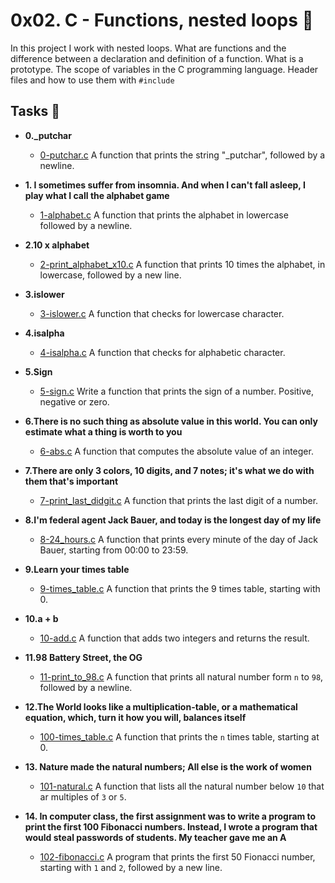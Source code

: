 # 0x02. C - Functions, nested loops :repeat:

In this project I work with nested loops. What are functions and the difference between a declaration and definition of a function. What is a prototype. The scope of variables in the C programming language. Header files and how to use them with `#include`


## Tasks 📜

- **0.\_putchar**
  - [0-putchar.c](https://github.com/ChrissLind/holbertonschool-low_level_programming/blob/main/0x02-functions_nested_loops/0-putchar.c) A function that prints the string "\_putchar", followed by a newline.

- **1.  I sometimes suffer from insomnia. And when I can't fall asleep, I play what I call the alphabet game**
  - [1-alphabet.c](https://github.com/ChrissLind/holbertonschool-low_level_programming/blob/main/0x02-functions_nested_loops/1-alphabet.c) A function that prints the alphabet in lowercase followed by a newline.

- **2.10 x alphabet**
  - [2-print_alphabet_x10.c](https://github.com/ChrissLind/holbertonschool-low_level_programming/blob/main/0x02-functions_nested_loops/2-print_alphabet_x10.c) A function that prints 10 times the alphabet, in lowercase, followed by a new line.

- **3.islower**
  - [3-islower.c](https://github.com/ChrissLind/holbertonschool-low_level_programming/blob/main/0x02-functions_nested_loops/3-islower.c) A function that checks for lowercase character.

- **4.isalpha**
  - [4-isalpha.c](https://github.com/ChrissLind/holbertonschool-low_level_programming/blob/main/0x02-functions_nested_loops/4-isalpha.c) A function that checks for alphabetic character.

- **5.Sign**
  - [5-sign.c](https://github.com/ChrissLind/holbertonschool-low_level_programming/blob/main/0x02-functions_nested_loops/5-sign.c) Write a function that prints the sign of a number. Positive, negative or zero.

- **6.There is no such thing as absolute value in this world. You can only estimate what a thing is worth to you**
  - [6-abs.c](https://github.com/ChrissLind/holbertonschool-low_level_programming/blob/main/0x02-functions_nested_loops/6-abs.c) A function that computes the absolute value of an integer.

- **7.There are only 3 colors, 10 digits, and 7 notes; it's what we do with them that's important**
  - [7-print_last_didgit.c](https://github.com/ChrissLind/holbertonschool-low_level_programming/blob/main/0x02-functions_nested_loops/7-print_last_digit.c) A function that prints the last digit of a number.

- **8.I'm federal agent Jack Bauer, and today is the longest day of my life**
  - [8-24_hours.c](https://github.com/ChrissLind/holbertonschool-low_level_programming/blob/main/0x02-functions_nested_loops/8-24_hours.c) A function that prints every minute of the day of Jack Bauer, starting from 00:00 to 23:59.

- **9.Learn your times table**
  - [9-times_table.c](https://github.com/ChrissLind/holbertonschool-low_level_programming/blob/main/0x02-functions_nested_loops/9-times_table.c) A function that prints the 9 times table, starting with 0.

- **10.a + b**
  - [10-add.c](https://github.com/ChrissLind/holbertonschool-low_level_programming/blob/main/0x02-functions_nested_loops/10-add.c) A function that adds two integers and returns the result.

- **11.98 Battery Street, the OG**
  - [11-print_to_98.c](https://github.com/ChrissLind/holbertonschool-low_level_programming/blob/main/0x02-functions_nested_loops/11-print_to_98.c) A function that prints all natural number form `n` to `98`, followed by a newline.

- **12.The World looks like a multiplication-table, or a mathematical equation, which, turn it how you will, balances itself**
  - [100-times_table.c](https://github.com/ChrissLind/holbertonschool-low_level_programming/blob/main/0x02-functions_nested_loops/100-times_table.c) A function that prints the `n` times table, starting at 0.

- **13. Nature made the natural numbers; All else is the work of women**
  - [101-natural.c](https://github.com/ChrissLind/holbertonschool-low_level_programming/blob/main/0x02-functions_nested_loops/101-natural.c) A function that lists all the natural number below `10` that ar multiples of `3` or `5`.

- **14. In computer class, the first assignment was to write a program to print the first 100 Fibonacci numbers. Instead, I wrote a program that would steal passwords of students. My teacher gave me an A**
  - [102-fibonacci.c](https://github.com/ChrissLind/holbertonschool-low_level_programming/blob/main/0x02-functions_nested_loops/102-fibonacci.c) A program that prints the first 50 Fionacci number, starting with `1` and `2`, followed by a new line.
